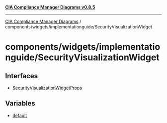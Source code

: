 [**CIA Compliance Manager Diagrams v0.8.5**](../../../../README.md)

***

[CIA Compliance Manager Diagrams](../../../../modules.md) / components/widgets/implementationguide/SecurityVisualizationWidget

# components/widgets/implementationguide/SecurityVisualizationWidget

## Interfaces

- [SecurityVisualizationWidgetProps](interfaces/SecurityVisualizationWidgetProps.md)

## Variables

- [default](variables/default.md)
